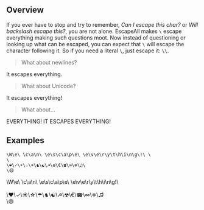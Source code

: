## Overview

If you ever have to stop and try to remember, *Can I escape this char?* or *Will backslash escape this?*, you are not alone.  EscapeAll makes `\` escape everything making such questions moot.  Now instead of questioning or looking up what can be escaped, you can expect that `\` will escape the character following it.  So if you need a literal `\`, just escape it: `\\`.

> What about newlines?

It escapes everything.

> What about Unicode?

It escapes everything!

> What about...

EVERYTHING! IT ESCAPES EVERYTHING!

## Examples

```
\W\e\ \c\a\n\ \e\s\c\a\p\e\ \e\v\e\r\y\t\h\i\n\g\!\ \
\
\❤\✓\☀\☆\☂\♞\☯\☭\☢\€\☎\∞\❄\♫\
\😄
```

\W\e\ \c\a\n\ \e\s\c\a\p\e\ \e\v\e\r\y\t\h\i\n\g\!\ \
\
\❤\✓\☀\☆\☂\♞\☯\☭\☢\€\☎\∞\❄\♫\
\😄
